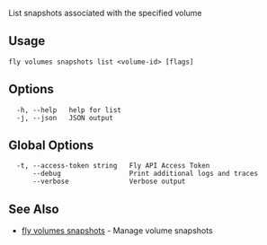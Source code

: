 List snapshots associated with the specified volume

## Usage
~~~
fly volumes snapshots list <volume-id> [flags]
~~~

## Options

~~~
  -h, --help   help for list
  -j, --json   JSON output
~~~

## Global Options

~~~
  -t, --access-token string   Fly API Access Token
      --debug                 Print additional logs and traces
      --verbose               Verbose output
~~~

## See Also

* [fly volumes snapshots](/docs/flyctl/fly-volumes-snapshots/)	 - Manage volume snapshots

